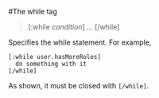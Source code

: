 #The while tag

>[:while *condition*] *...* [/while]

Specifies the while statement. For example,

    [:while user.hasMoreRoles]
      do something with it
    [/while]

As shown, it must be closed with `[/while]`.
